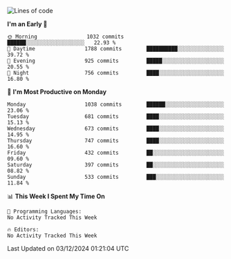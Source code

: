 <!--START_SECTION:waka-->
![Lines of code](https://img.shields.io/badge/From%20Hello%20World%20I%27ve%20Written-39.6%20million%20lines%20of%20code-blue)

**I'm an Early 🐤** 

```text
🌞 Morning                1032 commits        ██████░░░░░░░░░░░░░░░░░░░   22.93 % 
🌆 Daytime                1788 commits        ██████████░░░░░░░░░░░░░░░   39.72 % 
🌃 Evening                925 commits         █████░░░░░░░░░░░░░░░░░░░░   20.55 % 
🌙 Night                  756 commits         ████░░░░░░░░░░░░░░░░░░░░░   16.80 % 
```
📅 **I'm Most Productive on Monday** 

```text
Monday                   1038 commits        ██████░░░░░░░░░░░░░░░░░░░   23.06 % 
Tuesday                  681 commits         ████░░░░░░░░░░░░░░░░░░░░░   15.13 % 
Wednesday                673 commits         ████░░░░░░░░░░░░░░░░░░░░░   14.95 % 
Thursday                 747 commits         ████░░░░░░░░░░░░░░░░░░░░░   16.60 % 
Friday                   432 commits         ██░░░░░░░░░░░░░░░░░░░░░░░   09.60 % 
Saturday                 397 commits         ██░░░░░░░░░░░░░░░░░░░░░░░   08.82 % 
Sunday                   533 commits         ███░░░░░░░░░░░░░░░░░░░░░░   11.84 % 
```


📊 **This Week I Spent My Time On** 

```text
💬 Programming Languages: 
No Activity Tracked This Week

🔥 Editors: 
No Activity Tracked This Week
```


 Last Updated on 03/12/2024 01:21:04 UTC
<!--END_SECTION:waka-->
```

